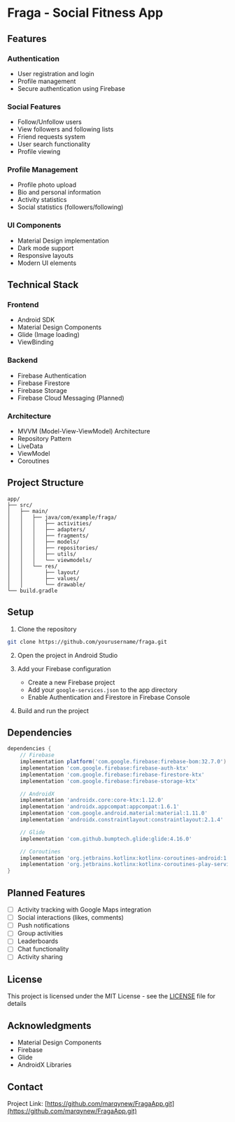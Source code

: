 # Fraga - Social Fitness App


## Features

### Authentication
- User registration and login
- Profile management
- Secure authentication using Firebase

### Social Features
- Follow/Unfollow users
- View followers and following lists
- Friend requests system
- User search functionality
- Profile viewing

### Profile Management
- Profile photo upload
- Bio and personal information
- Activity statistics
- Social statistics (followers/following)

### UI Components
- Material Design implementation
- Dark mode support
- Responsive layouts
- Modern UI elements

## Technical Stack

### Frontend
- Android SDK
- Material Design Components
- Glide (Image loading)
- ViewBinding

### Backend
- Firebase Authentication
- Firebase Firestore
- Firebase Storage
- Firebase Cloud Messaging (Planned)

### Architecture
- MVVM (Model-View-ViewModel) Architecture
- Repository Pattern
- LiveData
- ViewModel
- Coroutines

## Project Structure

```
app/
├── src/
│   ├── main/
│   │   ├── java/com/example/fraga/
│   │   │   ├── activities/
│   │   │   ├── adapters/
│   │   │   ├── fragments/
│   │   │   ├── models/
│   │   │   ├── repositories/
│   │   │   ├── utils/
│   │   │   └── viewmodels/
│   │   └── res/
│   │       ├── layout/
│   │       ├── values/
│   │       └── drawable/
└── build.gradle
```

## Setup

1. Clone the repository
```bash
git clone https://github.com/yourusername/fraga.git
```

2. Open the project in Android Studio

3. Add your Firebase configuration
   - Create a new Firebase project
   - Add your `google-services.json` to the app directory
   - Enable Authentication and Firestore in Firebase Console

4. Build and run the project

## Dependencies

```gradle
dependencies {
    // Firebase
    implementation platform('com.google.firebase:firebase-bom:32.7.0')
    implementation 'com.google.firebase:firebase-auth-ktx'
    implementation 'com.google.firebase:firebase-firestore-ktx'
    implementation 'com.google.firebase:firebase-storage-ktx'

    // AndroidX
    implementation 'androidx.core:core-ktx:1.12.0'
    implementation 'androidx.appcompat:appcompat:1.6.1'
    implementation 'com.google.android.material:material:1.11.0'
    implementation 'androidx.constraintlayout:constraintlayout:2.1.4'

    // Glide
    implementation 'com.github.bumptech.glide:glide:4.16.0'

    // Coroutines
    implementation 'org.jetbrains.kotlinx:kotlinx-coroutines-android:1.7.3'
    implementation 'org.jetbrains.kotlinx:kotlinx-coroutines-play-services:1.7.3'
}
```

## Planned Features

- [ ] Activity tracking with Google Maps integration
- [ ] Social interactions (likes, comments)
- [ ] Push notifications
- [ ] Group activities
- [ ] Leaderboards
- [ ] Chat functionality
- [ ] Activity sharing

## License

This project is licensed under the MIT License - see the [LICENSE](LICENSE) file for details

## Acknowledgments

- Material Design Components
- Firebase
- Glide
- AndroidX Libraries

## Contact

Project Link: [https://github.com/marqynew/FragaApp.git](https://github.com/marqynew/FragaApp.git) 
